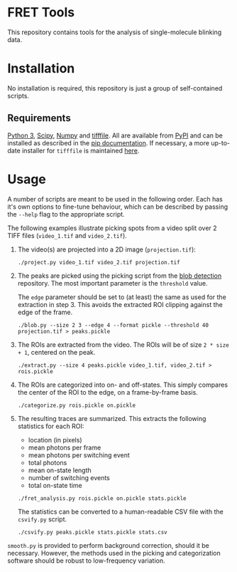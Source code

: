 # FRET Tools

This repository contains tools for the analysis of single-molecule blinking
data.

# Installation

No installation is required, this repository is just a group of self-contained
scripts.

## Requirements

[Python 3][python], [Scipy][scipy], [Numpy][numpy] and [tifffile][tifffile]. All
are available from [PyPI][pypi] and can be installed as described in the
[pip documentation][pip-install]. If necessary, a more up-to-date installer for
`tifffile` is maintained [here](https://github.com/kwohlfahrt/tifffile).

# Usage

A number of scripts are meant to be used in the following order. Each has it's
own options to fine-tune behaviour, which can be described by passing the
`--help` flag to the appropriate script.

The following examples illustrate picking spots from a video split over 2 TIFF
files (`video_1.tif` and `video_2.tif`).

1. The video(s) are projected into a 2D image (`projection.tif`):

   ```
   ./project.py video_1.tif video_2.tif projection.tif
   ```

2. The peaks are picked using the picking script from
   the [blob detection][blob-detection] repository. The most important parameter
   is the `threshold` value.

   The `edge` parameter should be set to (at least) the same as used for the
   extraction in step 3. This avoids the extracted ROI clipping against the edge
   of the frame.
   
   ```
   ./blob.py --size 2 3 --edge 4 --format pickle --threshold 40 projection.tif > peaks.pickle
   ```
   
3. The ROIs are extracted from the video. The ROIs will be of size
   `2 * size + 1`, centered on the peak.

   ```
   ./extract.py --size 4 peaks.pickle video_1.tif, video_2.tif > rois.pickle
   ```
   
4. The ROIs are categorized into on- and off-states. This simply compares the
   center of the ROI to the edge, on a frame-by-frame basis.
   
   ```
   ./categorize.py rois.pickle on.pickle
   ```

5. The resulting traces are summarized. This extracts the following statistics
   for each ROI:

   - location (in pixels)
   - mean photons per frame
   - mean photons per switching event
   - total photons
   - mean on-state length
   - number of switching events
   - total on-state time

   ```
   ./fret_analysis.py rois.pickle on.pickle stats.pickle
   ```
   
   The statistics can be converted to a human-readable CSV file with the
   `csvify.py` script.
   
   ```
   ./csvify.py peaks.pickle stats.pickle stats.csv
   ```

`smooth.py` is provided to perform background correction, should it be
necessary. However, the methods used in the picking and categorization software
should be robust to low-frequency variation.


[python]: https://python.org
[scipy]: https://scipy.org
[numpy]: https://www.numpy.org
[tifffile]: http://www.lfd.uci.edu/~gohlke/code/tifffile.py.html
[matplotlib]: http://matplotlib.org
[skimage]: http://scikit-image.org
[skimage-log]: http://scikit-image.org/docs/dev/auto_examples/plot_blob.html#laplacian-of-gaussian-log
[pypi]: https://pypi.python.org/pypi
[pip-install]: https://pip.pypa.io/en/stable/user_guide/#installing-packages
[blob-detection]: https://github.com/TheLaueLab/blob-detection

